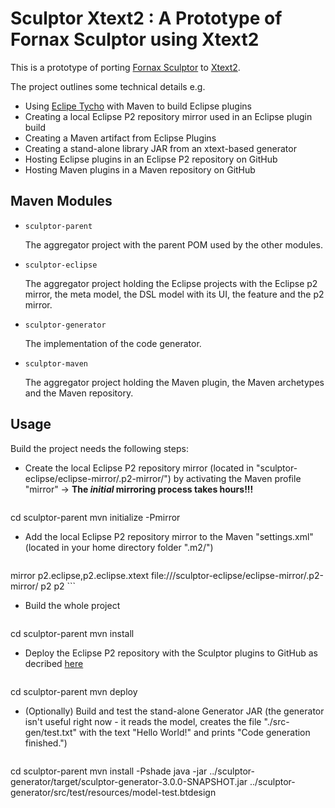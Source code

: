 Sculptor Xtext2 : A Prototype of Fornax Sculptor using Xtext2 
========================================================
This is a prototype of porting [Fornax Sculptor](https://sites.google.com/site/fornaxsculptor/) to [Xtext2](http://www.eclipse.org/Xtext/).

The project outlines some technical details e.g.

* Using [Eclipe Tycho](http://www.eclipse.org/tycho/) with Maven to build Eclipse plugins
* Creating a local Eclipse P2 repository mirror used in an Eclipse plugin build
* Creating a Maven artifact from Eclipse Plugins
* Creating a stand-alone library JAR from an xtext-based generator
* Hosting Eclipse plugins in an Eclipse P2 repository on GitHub  
* Hosting Maven plugins in a Maven repository on GitHub  


Maven Modules
---------------

* `sculptor-parent`

  The aggregator project with the parent POM used by the other modules.

* `sculptor-eclipse`

  The aggregator project holding the Eclipse projects with the Eclipse p2 mirror, the meta model, the DSL model with its UI, the feature and the p2 mirror.

* `sculptor-generator`

  The implementation of the code generator.

* `sculptor-maven`

  The aggregator project holding the Maven plugin, the Maven archetypes and the Maven repository.


Usage
-----------

Build the project needs the following steps:

* Create the local Eclipse P2 repository mirror (located in "sculptor-eclipse/eclipse-mirror/.p2-mirror/") by activating the Maven profile "mirror" -> **The *initial* mirroring process takes hours!!!**

  <pre>
cd sculptor-parent
mvn initialize -Pmirror
  </pre>

* Add the local Eclipse P2 repository mirror to the Maven "settings.xml" (located in your home directory folder ".m2/")

  ```xml
<mirrors>
    <mirror>
        <!--This sends request to p2 repositories to local mirror -->
        <id>mirror</id>
        <mirrorOf>p2.eclipse,p2.eclipse.xtext</mirrorOf>
        <url>file://<location of project>/sculptor-eclipse/eclipse-mirror/.p2-mirror/</url>
        <layout>p2</layout>
        <mirrorOfLayouts>p2</mirrorOfLayouts>
    </mirror>
</mirrors>
  ```

* Build the whole project

  <pre>
cd sculptor-parent
mvn install
  </pre>

* Deploy the Eclipse P2 repository with the Sculptor plugins to GitHub as decribed [here](http://stackoverflow.com/questions/14013644/hosting-a-maven-repository-on-github/)

  <pre>
cd sculptor-parent
mvn deploy
  </pre>

* (Optionally) Build and test the stand-alone Generator JAR (the generator isn't useful right now - it reads the model, creates the file "./src-gen/test.txt" with the text "Hello World!" and prints "Code generation finished.")

  <pre>
cd sculptor-parent
mvn install -Pshade
java -jar ../sculptor-generator/target/sculptor-generator-3.0.0-SNAPSHOT.jar ../sculptor-generator/src/test/resources/model-test.btdesign
  </pre>
